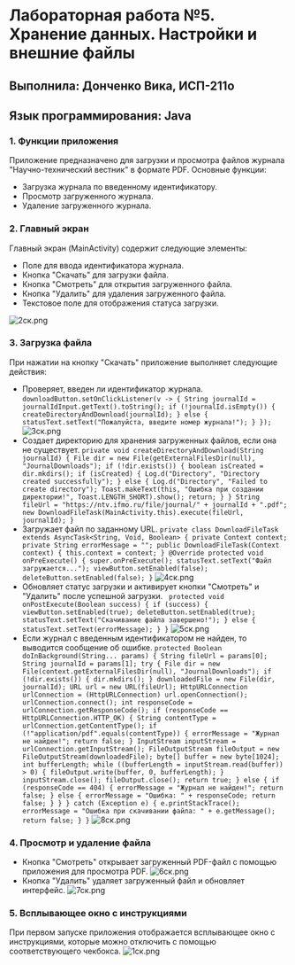 # Лабораторная работа №5. Хранение данных. Настройки и внешние файлы
## Выполнила: Донченко Вика, ИСП-211о
## Язык программирования: Java

### 1. Функции приложения
Приложение предназначено для загрузки и просмотра файлов журнала "Научно-технический вестник" в формате PDF. Основные функции:
- Загрузка журнала по введенному идентификатору.
- Просмотр загруженного журнала.
- Удаление загруженного журнала.

### 2. Главный экран 
Главный экран (MainActivity) содержит следующие элементы:
- Поле для ввода идентификатора журнала.
- Кнопка "Скачать" для загрузки файла.
- Кнопка "Смотреть" для открытия загруженного файла.
- Кнопка "Удалить" для удаления загруженного файла.
- Текстовое поле для отображения статуса загрузки.

![2ск.png](..%2F..%2F..%2F..%2F2%F1%EA.png)

### 3. Загрузка файла
При нажатии на кнопку "Скачать" приложение выполняет следующие действия:
- Проверяет, введен ли идентификатор журнала.
`downloadButton.setOnClickListener(v -> {
  String journalId = journalIdInput.getText().toString();
  if (!journalId.isEmpty()) {
  createDirectoryAndDownload(journalId);
  } else {
  statusText.setText("Пожалуйста, введите номер журнала!");
  }
  });`
![3ск.png](..%2F..%2F..%2F..%2F3%F1%EA.png)
- Создает директорию для хранения загруженных файлов, если она не существует.
`private void createDirectoryAndDownload(String journalId) {
  File dir = new File(getExternalFilesDir(null), "JournalDownloads");
  if (!dir.exists()) {
  boolean isCreated = dir.mkdirs();
  if (isCreated) {
  Log.d("Directory", "Directory created successfully");
  } else {
  Log.d("Directory", "Failed to create directory");
  Toast.makeText(this, "Ошибка при создании директории!", Toast.LENGTH_SHORT).show();
  return;
  }
  }
  String fileUrl = "https://ntv.ifmo.ru/file/journal/" + journalId + ".pdf";
  new DownloadFileTask(MainActivity.this).execute(fileUrl, journalId);
  }`
- Загружает файл по заданному URL.
`private class DownloadFileTask extends AsyncTask<String, Void, Boolean> {
  private Context context;
  private String errorMessage = "";
  public DownloadFileTask(Context context) {
  this.context = context;
  }
  @Override
  protected void onPreExecute() {
  super.onPreExecute();
  statusText.setText("Файл загружается...");
  viewButton.setEnabled(false);
  deleteButton.setEnabled(false);
  }`
![4ск.png](..%2F..%2F..%2F..%2F4%F1%EA.png)
- Обновляет статус загрузки и активирует кнопки "Смотреть" и "Удалить" после успешной загрузки.
` protected void onPostExecute(Boolean success) {
  if (success) {
  viewButton.setEnabled(true);
  deleteButton.setEnabled(true);
  statusText.setText("Скачивание файла завершено!");
  } else {
  statusText.setText(errorMessage);
  }
  }`
![5ск.png](..%2F..%2F..%2F..%2F5%F1%EA.png)
- Если журнал с введенным идентификатором не найден, то выводится сообщение об ошибке.
`protected Boolean doInBackground(String... params) {
  String fileUrl = params[0];
  String journalId = params[1];
  try {
  File dir = new File(context.getExternalFilesDir(null), "JournalDownloads");
  if (!dir.exists()) {
  dir.mkdirs();
  }
  downloadedFile = new File(dir, journalId);
  URL url = new URL(fileUrl);
  HttpURLConnection urlConnection = (HttpURLConnection) url.openConnection();
  urlConnection.connect();
  int responseCode = urlConnection.getResponseCode();
  if (responseCode == HttpURLConnection.HTTP_OK) {
  String contentType = urlConnection.getContentType();
  if (!"application/pdf".equals(contentType)) {
  errorMessage = "Журнал не найден!";
  return false;
  }
  InputStream inputStream = urlConnection.getInputStream();
  FileOutputStream fileOutput = new FileOutputStream(downloadedFile);
  byte[] buffer = new byte[1024];
  int bufferLength;
  while ((bufferLength = inputStream.read(buffer)) > 0) {
  fileOutput.write(buffer, 0, bufferLength);
  }
  inputStream.close();
  fileOutput.close();
  return true;
  } else {
  if (responseCode == 404) {
  errorMessage = "Журнал не найден!";
  return false;
  } else {
  errorMessage = "Ошибка: " + responseCode;
  return false;
  }
  }
  } catch (Exception e) {
  e.printStackTrace();
  errorMessage = "Ошибка при скачивании файла: " + e.getMessage();
  return false;
  }
  }`
![8ск.png](..%2F..%2F..%2F..%2F8%F1%EA.png)

### 4. Просмотр и удаление файла
- Кнопка "Смотреть" открывает загруженный PDF-файл с помощью приложения для просмотра PDF.
![6ск.png](..%2F..%2F..%2F..%2F6%F1%EA.png)
- Кнопка "Удалить" удаляет загруженный файл и обновляет интерфейс.
![7ск.png](..%2F..%2F..%2F..%2F7%F1%EA.png)

### 5.  Всплывающее окно с инструкциями
При первом запуске приложения отображается всплывающее окно с инструкциями, которые можно отключить с помощью соответствующего чекбокса.
![1ск.png](..%2F..%2F..%2F..%2F1%F1%EA.png)

